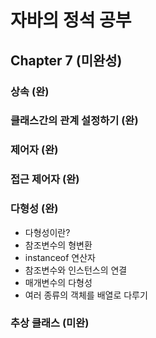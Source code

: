 # 자바의 정석 공부
## Chapter 7 (미완성)
### 상속 (완)
### 클래스간의 관계 설정하기 (완)
### 제어자 (완)
### 접근 제어자 (완)
### 다형성 (완)
- 다형성이란?
- 참조변수의 형변환
- instanceof 연산자
- 참조변수와 인스턴스의 연결
- 매개변수의 다형성
- 여러 종류의 객체를 배열로 다루기
### 추상 클래스 (미완)